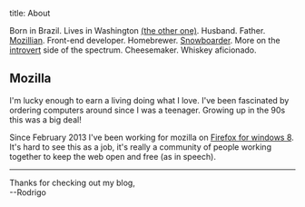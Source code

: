 title: About

Born in Brazil. Lives in Washington [(the other one)](http://en.wikipedia.org/wiki/Washington_%28state%29). Husband. Father. [Mozillian](https://mozillians.org/u/rsilveira/). Front-end developer. Homebrewer. [Snowboarder](vimeo.com/rodms). More on the [introvert](http://www.ted.com/talks/susan_cain_the_power_of_introverts.html) side of the spectrum. Cheesemaker. Whiskey aficionado.


## Mozilla

I'm lucky enough to earn a living doing what I love. I've been fascinated by ordering computers around since I was a teenager. Growing up in the 90s this was a big deal!

Since February 2013 I've been working for mozilla on [Firefox for windows 8](https://wiki.mozilla.org/Firefox/Windows_8_Integration). It's hard to see this as a job, it's really a community of people working together to keep the web open and free (as in speech).

---
Thanks for checking out my blog,  
--Rodrigo
